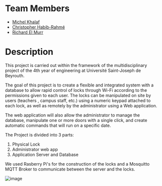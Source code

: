 # Team Members
* [Michel Khalaf](https://github.com/MichelKhalaf)
* [Christopher Habib-Rahmé](https://github.com/ChrisRahme)
* [Richard El Murr](https://github.com/Nightowl6)

# Description
This project is carried out within the framework of the multidisciplinary project of the 4th year of engineering at Université Saint-Joseph de Beyrouth.

The goal of this project is to create a flexible and integrated system with a database to allow rapid control of locks through Wi-Fi according to the permissions given to each user. The locks can be manipulated on site by users (teachers , campus staff, etc.) using a numeric keypad attached to each lock, as well as remotely by the administrator using a Web application.

The web application will also allow the administrator to manage the database, manipulate one or more doors with a single click, and create automatic commands that will run on a specific date.

The Project is divided into 3 parts:  
1. Physical Lock  
2. Administrator web app  
3. Application Server and Database

We used Rasberry Pi's for the construction of the locks and a Mosquitto MQTT Broker to communicate between the server and the locks.
  
![image](https://user-images.githubusercontent.com/61230448/111070830-cb608b80-84d3-11eb-81cb-9390b1b64e84.png)
